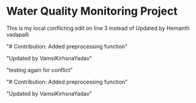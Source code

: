 # Water Quality Monitoring Project

This is my local conflicting edit on line 3 instead of Updated by Hemanth vadapalli
 
"# Contribution: Added preprocessing function" 
 
"Updated by VamsiKirhsnaYadav" 

"testing again for conflict"

 
"# Contribution: Added preprocessing function" 
 
"Updated by VamsiKirhsnaYadav" 
